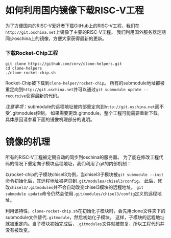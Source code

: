 如何利用国内镜像下载RISC-V工程
==================

为了方便国内的RISC-V爱好者下载GitHub上的RISC-V工程，我们在`http://git.oschina.net`上镜像了主要的RISC-V工程。
我们利用国外服务器定期同步oschina上的镜像，方便大家获得最新的更新。

### 下载Rocket-Chip工程

~~~
git clone https://github.com/cnrv/clone-helpers.git
cd clone-helpers
./clone-rocket-chip.sh
~~~

Rocket-Chip被下载到`clone-helper/rocket-chip`。
所有的submodule地址都被重定向到`http://git.oschina.net`并可以通过`git submodule update --recursive`获得最新的代码。

*注意事项*：submodule的远程地址被内部重定向到`http://git.oschina.net`而不受`.gitmodules控制。
如果需要更改.gitmodule，整个工程可能需要重新下载。具体原因请参看下面的镜像机理部分的说明。

镜像的机理
======================

所有的RISC-V工程被定期自动的同步到oschina的服务器。
为了能在修改工程代码的情况下重定向子模块远程地址，我们利用了git的内部机制：

以rocket-chip的子模块chisel3为例，当chisel3子模块被`git submodule --init`命令初始化后，其远程地址被拷贝到`.git/modules/chisel3/config`。
此后，修改`chisel3/.gitmodules`并不会自动改变chisel3模块的远程地址。
`git submodule update`命令仍然会使用`.git/modules/chisel3/config`定义的远程地址。

利用该特性，`clone-rocket-chip.sh`在初始化子模块时，会先用clone文件夹下的submodule文件替代`.gitmodule`，然后初始化子模块。
这样，子模块的远程地址就被重定向。当子模块初始完成后，`.gitmodules`文件就被恢复，所以工程代码并没有被改变。


